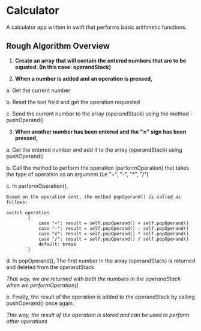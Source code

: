 Calculator
==========

A calculator app written in swift that performs basic arithmetic functions.

<h2> Rough Algorithm Overview </h2>

1. <strong>Create an array that will contain the entered numbers that are to be equated.
  (In this case: operandStack)</strong>

2. <strong>When a number is added and an operation is pressed, </strong>
    
  a. Get the current number

  b. Reset the text field and get the operation requested 
  
  c. Send the current number to the array (operandStack) using the method  - pushOperand()

3. <strong>When another number has been entered and the "=" sign has been pressed,</strong>
  
  a. Get the entered number and add it to the array (operandStack) using pushOperand()

  b. Call the method to perform the operation (performOperation) that takes the type of operation as an argument (i.e "+", "-", "*", "/")
  
  c. In performOperation(), 
  
    Based on the operation sent, the method popOperand() is called as follows:
````
switch operation
        {
            case "+": result = self.popOperand() + self.popOperand()
            case "-": result = self.popOperand() - self.popOperand()
            case "x": result = self.popOperand() * self.popOperand()
            case "/": result = self.popOperand() / self.popOperand()
            default: break
        }
````
  
  d. In popOperand(), 
  The first number in the array (operandStack) is returned and deleted from the operandStack

  <i>That way, we are returned with both the numbers in the operandStack when we performOperation()</i>
  
  e. Finally, the result of the operation is added to the operandStack by calling pushOperand() once again.
    
   <i> This way, the result of the operation is stored and can be used to perform other operations</i>

